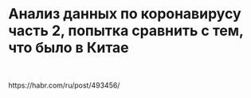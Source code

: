 <h1>Анализ данных по коронавирусу часть 2, попытка сравнить с тем, что было в Китае</h1>
<p>&nbsp;</p>
<p>https://habr.com/ru/post/493456/</b></p>



